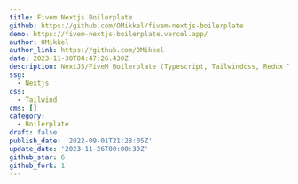 ```yaml
---
title: Fivem Nextjs Boilerplate
github: https://github.com/OMikkel/fivem-nextjs-boilerplate
demo: https://fivem-nextjs-boilerplate.vercel.app/
author: OMikkel
author_link: https://github.com/OMikkel
date: 2023-11-30T04:47:26.430Z
description: NextJS/FiveM Boilerplate (Typescript, Tailwindcss, Redux Toolkit, DaisyUI)
ssg:
  - Nextjs
css:
  - Tailwind
cms: []
category:
  - Boilerplate
draft: false
publish_date: '2022-09-01T21:28:05Z'
update_date: '2023-11-26T00:00:30Z'
github_star: 6
github_fork: 1
---
```

